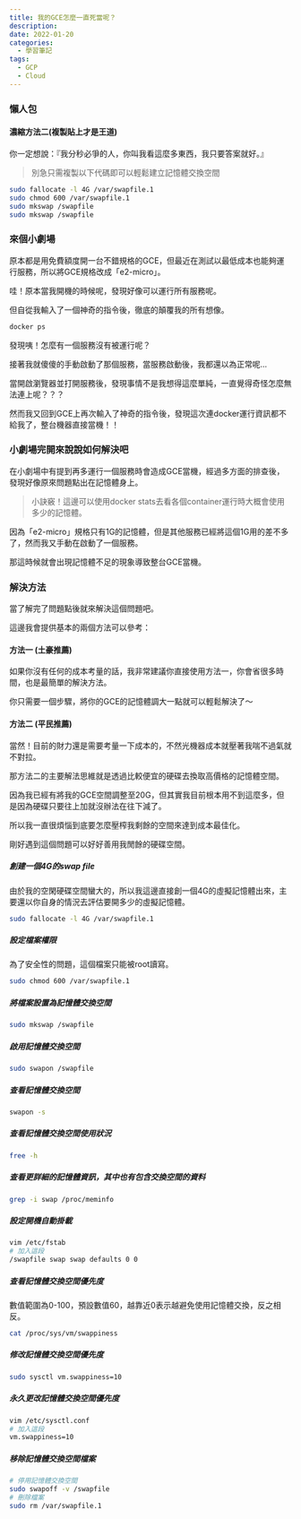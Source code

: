 ```yaml
---
title: 我的GCE怎麼一直死當呢？
description:
date: 2022-01-20
categories:
  - 學習筆記
tags:
  - GCP
  - Cloud
---
```


### 懶人包
#### 濃縮方法二(複製貼上才是王道)
你一定想說：『我分秒必爭的人，你叫我看這麼多東西，我只要答案就好。』

> 別急只需複製以下代碼即可以輕鬆建立記憶體交換空間
```bash
sudo fallocate -l 4G /var/swapfile.1
sudo chmod 600 /var/swapfile.1
sudo mkswap /swapfile
sudo mkswap /swapfile
```
<!--more-->
### 來個小劇場
原本都是用免費額度開一台不錯規格的GCE，但最近在測試以最低成本也能夠運行服務，所以將GCE規格改成「e2-micro」。

哇！原本當我開機的時候呢，發現好像可以運行所有服務呢。

但自從我輸入了一個神奇的指令後，徹底的顛覆我的所有想像。
```bash
docker ps
```
發現咦！怎麼有一個服務沒有被運行呢？

接著我就傻傻的手動啟動了那個服務，當服務啟動後，我都還以為正常呢...

當開啟瀏覽器並打開服務後，發現事情不是我想得這麼單純，一直覺得奇怪怎麼無法連上呢？？？

然而我又回到GCE上再次輸入了神奇的指令後，發現這次連docker運行資訊都不給我了，整台機器直接當機！！

### 小劇場完開來說說如何解決吧
在小劇場中有提到再多運行一個服務時會造成GCE當機，經過多方面的排查後，發現好像原來問題點出在記憶體身上。
> 小訣竅！這邊可以使用docker stats去看各個container運行時大概會使用多少的記憶體。

因為「e2-micro」規格只有1G的記憶體，但是其他服務已經將這個1G用的差不多了，然而我又手動在啟動了一個服務。

那這時候就會出現記憶體不足的現象導致整台GCE當機。

### 解決方法
當了解完了問題點後就來解決這個問題吧。

這邊我會提供基本的兩個方法可以參考：
#### 方法一 (土豪推薦)
如果你沒有任何的成本考量的話，我非常建議你直接使用方法一，你會省很多時間，也是最簡單的解決方法。

你只需要一個步驟，將你的GCE的記憶體調大一點就可以輕鬆解決了～

#### 方法二 (平民推薦)
當然！目前的財力還是需要考量一下成本的，不然光機器成本就壓著我喘不過氣就不對拉。

那方法二的主要解法思維就是透過比較便宜的硬碟去換取高價格的記憶體空間。

因為我已經有將我的GCE空間調整至20G，但其實我目前根本用不到這麼多，但是因為硬碟只要往上加就沒辦法在往下減了。

所以我一直很煩惱到底要怎麼壓榨我剩餘的空間來達到成本最佳化。

剛好遇到這個問題可以好好善用我閒餘的硬碟空間。

##### 創建一個4G的swap file
由於我的空閑硬碟空間蠻大的，所以我這邊直接創一個4G的虛擬記憶體出來，主要還以你自身的情況去評估要開多少的虛擬記憶體。
```bash
sudo fallocate -l 4G /var/swapfile.1
```
##### 設定檔案權限
為了安全性的問題，這個檔案只能被root讀寫。
```bash
sudo chmod 600 /var/swapfile.1
```
##### 將檔案設置為記憶體交換空間
```bash
sudo mkswap /swapfile
```
##### 啟用記憶體交換空間
```bash
sudo swapon /swapfile
```
##### 查看記憶體交換空間
```bash
swapon -s
```
##### 查看記憶體交換空間使用狀況
```bash
free -h
```
##### 查看更詳細的記憶體資訊，其中也有包含交換空間的資料
```bash
grep -i swap /proc/meminfo
```
##### 設定開機自動掛載
```bash
vim /etc/fstab
# 加入這段
/swapfile swap swap defaults 0 0
```
##### 查看記憶體交換空間優先度
數值範圍為0-100，預設數值60，越靠近0表示越避免使用記憶體交換，反之相反。
```bash
cat /proc/sys/vm/swappiness
```
##### 修改記憶體交換空間優先度
```bash
sudo sysctl vm.swappiness=10
```
##### 永久更改記憶體交換空間優先度
```bash
vim /etc/sysctl.conf
# 加入這段
vm.swappiness=10
```
##### 移除記憶體交換空間檔案
```bash
# 停用記憶體交換空間
sudo swapoff -v /swapfile
# 刪除檔案
sudo rm /var/swapfile.1
```